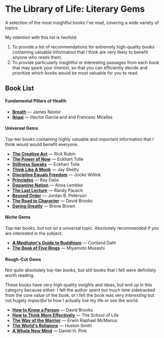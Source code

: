 # The Library of Life: Literary Gems

A selection of the most insightful books I've read, covering a wide variety of topics.

My intention with this list is twofold:

1. To provide a list of recommendations for extremely high-quality books containing valuable information that I think are very likely to benefit anyone who reads them.
2. To provide particularly insightful or interesting passages from each book that may spark your interest, so that you can efficiently decide and prioritize which books would be most valuable for you to read.

## Book List

#### Fundamental Pillars of Health

 - [**Breath**](breath.md) — James Nestor
 - [**Ikigai**](ikigai.md) — Hector Garcia and and Francesc Miralles

#### Universal Gems

Top-tier books containing highly valuable and important information that I think would would benefit everyone.

 - [**The Creative Act**](the_creative_act.md) — Rick Rubin
 - [**The Power of Now**](the_power_of_now.md) — Eckhart Tolle
 - [**Stillness Speaks**](stillness_speaks.md) — Eckhart Tolle
 - [**Think Like A Monk**](think_like_a_monk.md) — Jay Shetty
 - [**Discipline Equals Freedom**](discipline_equals_freedom.md) — Jocko Willink
 - [**Principles**](principles__ray_dalio.md) — Ray Dalio
 - [**Dopamine Nation**](dopamine_nation.md) — Anna Lembke
 - [**The Last Lecture**](the_last_lecture.md) — Randy Pausch
 - [**Beyond Order**](beyond_order.md) — Jordan B. Peterson
 - [**The Road to Character**](the_road_to_character) — David Brooks
 - [**Daring Greatly**](daring_greatly.md) — Brene Brown

#### Niche Gems

Top-tier books, but not on a universal topic. Absolutely recommended if you are interested in the subject.

 - [**A Meditator's Guide to Buddhism**](a_meditators_guide_to_buddhism.md) — Cortland Dahl
 - [**The Book of Five Rings**](book_of_five_rings__musashi.md) — Miyamoto Musashi

#### Rough-Cut Gems

Not quite absolutely top-tier books, but still books that I felt were definitely worth reading.

These books have very high quality insights and ideas, but end up in this category because either: I felt the author spent too much time sidetracked from the core value of the book, or I felt the book was very *interesting* but not hugely *impactful* to how I actually live my life or see the world.

 - [**How to Know a Person**](how_to_know_a_person.md) — David Brooks
 - [**How to Think More Effectively**](how_to_think_more_effectively.md) — The School of Life
 - [**The Way of the Warrior**](the_way_of_the_warrior.md) — Erwin Raphael McManus
 - [**The World's Religions**](the_worlds_religions.md) — Huston Smith
 - [**A Whole New Mind**](a_whole_new_mind.md) — Daniel H. Pink
